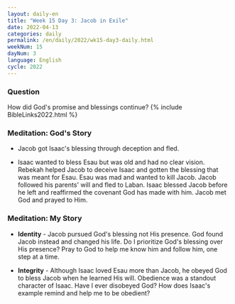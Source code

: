 ```yaml
---
layout: daily-en
title: "Week 15 Day 3: Jacob in Exile"
date: 2022-04-13
categories: daily
permalink: /en/daily/2022/wk15-day3-daily.html
weekNum: 15
dayNum: 3
language: English
cycle: 2022
---
```

### Question     
How did God's promise and blessings continue?
{% include BibleLinks2022.html %} 

### Meditation: God's Story   
+ Jacob got Isaac's blessing through deception and fled. 

+ Isaac wanted to bless Esau but was old and had no clear vision. Rebekah helped Jacob to deceive Isaac and gotten the blessing that was meant for Esau. Esau was mad and wanted to kill Jacob. Jacob followed his parents' will and fled to Laban. Isaac blessed Jacob before he left and reaffirmed the covenant God has made with him. Jacob met God and prayed to Him.  

### Meditation: My Story   
+ **Identity** - Jacob pursued God's blessing not His presence. God found Jacob instead and changed his life. Do I prioritize God's blessing over His presence? Pray to God to help me know him and follow him, one step at a time. 

+ **Integrity** - Although Isaac loved Esau more than Jacob, he obeyed God to bless Jacob when he learned His will. Obedience was a standout character of Isaac. Have I ever disobeyed God? How does Isaac's example remind and help me to be obedient? 
